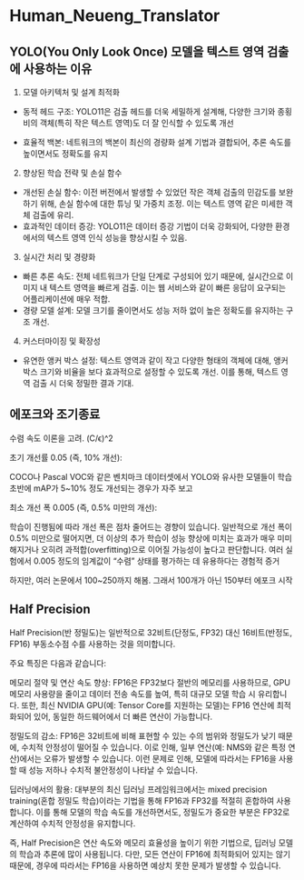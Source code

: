 # Human_Neueng_Translator


## YOLO(You Only Look Once) 모델을 텍스트 영역 검출에 사용하는 이유

1. 모델 아키텍처 및 설계 최적화

  - 동적 헤드 구조: YOLO11은 검출 헤드를 더욱 세밀하게 설계해, 다양한 크기와 종횡비의 객체(특히 작은 텍스트 영역)도 더 잘 인식할 수 있도록 개선

  - 효율적 백본: 네트워크의 백본이 최신의 경량화 설계 기법과 결합되어, 추론 속도를 높이면서도 정확도를 유지

2. 향상된 학습 전략 및 손실 함수

  - 개선된 손실 함수: 이전 버전에서 발생할 수 있었던 작은 객체 검출의 민감도를 보완하기 위해, 손실 함수에 대한 튜닝 및 가중치 조정. 이는 텍스트 영역 같은 미세한 객체 검출에 유리.
  - 효과적인 데이터 증강: YOLO11은 데이터 증강 기법이 더욱 강화되어, 다양한 환경에서의 텍스트 영역 인식 성능을 향상시킬 수 있음.

3. 실시간 처리 및 경량화

  - 빠른 추론 속도: 전체 네트워크가 단일 단계로 구성되어 있기 때문에, 실시간으로 이미지 내 텍스트 영역을 빠르게 검출. 이는 웹 서비스와 같이 빠른 응답이 요구되는 어플리케이션에 매우 적합.
  - 경량 모델 설계: 모델 크기를 줄이면서도 성능 저하 없이 높은 정확도를 유지하는 구조 개선.

4. 커스터마이징 및 확장성

  - 유연한 앵커 박스 설정: 텍스트 영역과 같이 작고 다양한 형태의 객체에 대해, 앵커 박스 크기와 비율을 보다 효과적으로 설정할 수 있도록 개선. 이를 통해, 텍스트 영역 검출 시 더욱 정밀한 결과 기대.


## 에포크와 조기종료

수렴 속도 이론을 고려. (C/ϵ)^2

초기 개선률 0.05 (즉, 10% 개선):

COCO나 Pascal VOC와 같은 벤치마크 데이터셋에서 YOLO와 유사한 모델들이 학습 초반에 mAP가 5~10% 정도 개선되는 경우가 자주 보고

최소 개선 폭 0.005 (즉, 0.5% 미만의 개선):

학습이 진행됨에 따라 개선 폭은 점차 줄어드는 경향이 있습니다.
일반적으로 개선 폭이 0.5% 미만으로 떨어지면,
더 이상의 추가 학습이 성능 향상에 미치는 효과가 매우 미미해지거나
오히려 과적합(overfitting)으로 이어질 가능성이 높다고 판단합니다.
여러 실험에서 0.005 정도의 임계값이 “수렴” 상태를 평가하는 데 유용하다는 경험적 증거

하지만, 여러 논문에서 100~250까지 해봄.
그래서 100개가 아닌 150부터 에포크 시작

## Half Precision

Half Precision(반 정밀도)는 일반적으로 32비트(단정도, FP32) 대신 16비트(반정도, FP16) 부동소수점 수를 사용하는 것을 의미합니다.

주요 특징은 다음과 같습니다:

메모리 절약 및 연산 속도 향상:
FP16은 FP32보다 절반의 메모리를 사용하므로, GPU 메모리 사용량을 줄이고 데이터 전송 속도를 높여, 특히 대규모 모델 학습 시 유리합니다. 또한, 최신 NVIDIA GPU(예: Tensor Core를 지원하는 모델)는 FP16 연산에 최적화되어 있어, 동일한 하드웨어에서 더 빠른 연산이 가능합니다.

정밀도의 감소:
FP16은 32비트에 비해 표현할 수 있는 수의 범위와 정밀도가 낮기 때문에, 수치적 안정성이 떨어질 수 있습니다. 이로 인해, 일부 연산(예: NMS와 같은 특정 연산)에서는 오류가 발생할 수 있습니다. 이런 문제로 인해, 모델에 따라서는 FP16을 사용할 때 성능 저하나 수치적 불안정성이 나타날 수 있습니다.

딥러닝에서의 활용:
대부분의 최신 딥러닝 프레임워크에서는 mixed precision training(혼합 정밀도 학습)이라는 기법을 통해 FP16과 FP32를 적절히 혼합하여 사용합니다. 이를 통해 모델의 학습 속도를 개선하면서도, 정밀도가 중요한 부분은 FP32로 계산하여 수치적 안정성을 유지합니다.

즉, Half Precision은 연산 속도와 메모리 효율성을 높이기 위한 기법으로, 딥러닝 모델의 학습과 추론에 많이 사용됩니다. 다만, 모든 연산이 FP16에 최적화되어 있지는 않기 때문에, 경우에 따라서는 FP16을 사용하면 예상치 못한 문제가 발생할 수 있습니다.